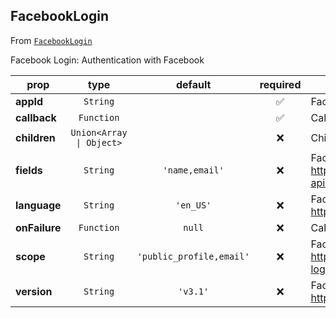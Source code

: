 
## FacebookLogin

From [`FacebookLogin`](FacebookLogin)

Facebook Login:
Authentication with Facebook

prop | type | default | required | description
---- | :----: | :-------: | :--------: | -----------
**appId** | `String` |  | :white_check_mark: | Facebook App Id
**callback** | `Function` |  | :white_check_mark: | Callback triggered on element click
**children** | `Union<Array \| Object>` |  | :x: | Children elements
**fields** | `String` | `'name,email'` | :x: | Facebook fields: https://developers.facebook.com/docs/graph-api/reference/v3.1/user
**language** | `String` | `'en_US'` | :x: | Facebook language: https://developers.facebook.com/docs/accountkit/languages
**onFailure** | `Function` | `null` | :x: | Callback for custom failure situation
**scope** | `String` | `'public_profile,email'` | :x: | Facebook scope: https://developers.facebook.com/docs/facebook-login/permissions
**version** | `String` | `'v3.1'` | :x: | Facebook version: https://developers.facebook.com/docs/apps/versions



